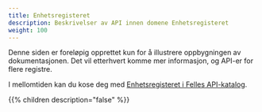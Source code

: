 ```yaml
---
title: Enhetsregisteret
description: Beskrivelser av API innen domene Enhetsregisteret
weight: 100
---
```


Denne siden er foreløpig opprettet kun for å illustrere oppbygningen av dokumentasjonen. Det vil etterhvert komme mer informasjon, og API-er for flere registre.

I mellomtiden kan du kose deg med [Enhetsregisteret i Felles API-katalog](https://data.norge.no/datasets/68d08f28-a16d-4fab-a953-ed4ab08ce2e2).

{{% children description="false" %}}
